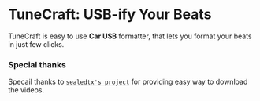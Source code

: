 # TuneCraft: USB-ify Your Beats

TuneCraft is easy to use **Car USB** formatter, that lets you format your beats in just few clicks.

### Special thanks
Specail thanks to [`sealedtx's project`](https://github.com/sealedtx/java-youtube-downloader) for providing easy way to download the videos.
